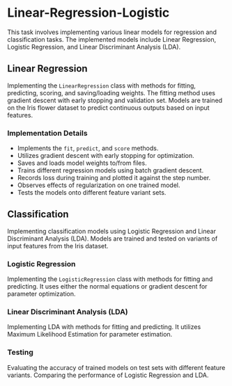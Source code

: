 # Linear-Regression-Logistic

This task involves implementing various linear models for regression and classification tasks. The implemented models include Linear Regression, Logistic Regression, and Linear Discriminant Analysis (LDA).

## Linear Regression

Implementing the `LinearRegression` class with methods for fitting, predicting, scoring, and saving/loading weights. The fitting method uses gradient descent with early stopping and validation set. Models are trained on the Iris flower dataset to predict continuous outputs based on input features.

### Implementation Details

- Implements the `fit`, `predict`, and `score` methods.
- Utilizes gradient descent with early stopping for optimization.
- Saves and loads model weights to/from files.
- Trains different regression models using batch gradient descent.
- Records loss during training and plotted it against the step number.
- Observes effects of regularization on one trained model.
- Tests the models onto different feature variant sets.

## Classification

Implementing classification models using Logistic Regression and Linear Discriminant Analysis (LDA). Models are trained and tested on variants of input features from the Iris dataset.

### Logistic Regression

Implementing the `LogisticRegression` class with methods for fitting and predicting. It uses either the normal equations or gradient descent for parameter optimization.

### Linear Discriminant Analysis (LDA)

Implementing LDA with methods for fitting and predicting. It utilizes Maximum Likelihood Estimation for parameter estimation.

### Testing

Evaluating the accuracy of trained models on test sets with different feature variants. Comparing the performance of Logistic Regression and LDA.
